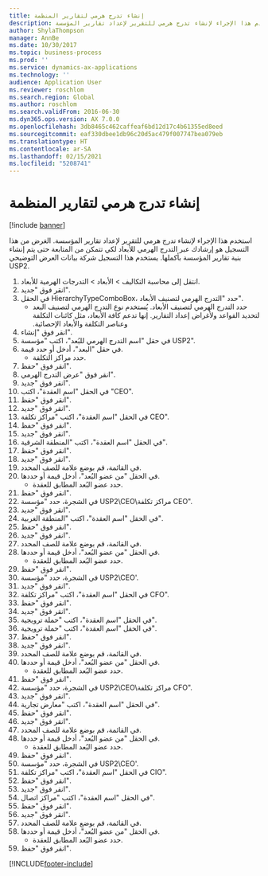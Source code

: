 ```yaml
---
title: إنشاء تدرج هرمي لتقارير المنظمة
description: استخدم هذا الإجراء لإنشاء تدرج هرمي للتقرير لإعداد تقارير المؤسسة.
author: ShylaThompson
manager: AnnBe
ms.date: 10/30/2017
ms.topic: business-process
ms.prod: ''
ms.service: dynamics-ax-applications
ms.technology: ''
audience: Application User
ms.reviewer: roschlom
ms.search.region: Global
ms.author: roschlom
ms.search.validFrom: 2016-06-30
ms.dyn365.ops.version: AX 7.0.0
ms.openlocfilehash: 3db8465c462caffeaf6bd12d17c4b61355ed8eed
ms.sourcegitcommit: eaf330dbee1db96c20d5ac479f007747bea079eb
ms.translationtype: HT
ms.contentlocale: ar-SA
ms.lasthandoff: 02/15/2021
ms.locfileid: "5208741"
---
```

# <a name="create-an-organization-report-hierarchy"></a>إنشاء تدرج هرمي لتقارير المنظمة

[!include [banner](../../includes/banner.md)]

استخدم هذا الإجراء لإنشاء تدرج هرمي للتقرير لإعداد تقارير المؤسسة. الغرض من هذا التسجيل هو إرشادك عبر التدرج الهرمي للأبعاد لكي تتمكن من المتابعة حتى يتم إنشاء بنية تقارير المؤسسة بأكملها. يستخدم هذا التسجيل شركة بيانات العرض التوضيحي USP2.

1. انتقل إلى محاسبة التكاليف > الأبعاد > التدرجات الهرمية للأبعاد‬.
2. انقر فوق "جديد".
3. في الحقل HierarchyTypeComboBox، حدد "التدرج الهرمي لتصنيف الأبعاد‬".
    * حدد التدرج الهرمي لتصنيف الأبعاد‬. يُستخدم نوع ‏‫التدرج الهرمي لتصنيف البعد لتحديد القواعد ولأغراض إعداد التقارير. إنها تدعم كافة الأبعاد، مثل كائنات التكلفة وعناصر التكلفة والأبعاد الإحصائية.  
4. انقر فوق "إنشاء".
5. في حقل "‏‫اسم التدرج الهرمي للبُعد‬‬"، اكتب "مؤسسة USP2".
6. في حقل "البعد"، أدخل أو حدد قيمة.
    * حدد مراكز التكلفة.  
7. انقر فوق "حفظ".
8. انقر فوق "عرض التدرج الهرمي".
9. انقر فوق "جديد".
10. في الحقل "اسم العقدة"، اكتب "CEO".
11. انقر فوق "حفظ".
12. انقر فوق "جديد".
13. في الحقل "اسم العقدة"، اكتب "مراكز تكلفة CEO".
14. انقر فوق "حفظ".
15. انقر فوق "جديد".
16. في الحقل "اسم العقدة"، اكتب "المنطقة الشرقية".
17. انقر فوق "حفظ".
18. انقر فوق "جديد".
19. في القائمة، قم بوضع علامة للصف المحدد.
20. في الحقل "من عضو البُعد‬"، أدخل قيمة أو حددها.
    * حدد عضو البُعد المطابق للعقدة.  
21. انقر فوق "حفظ".
22. في الشجرة، حدد "مؤسسة USP2\CEO\مراكز تكلفة CEO".
23. انقر فوق "جديد".
24. في الحقل "اسم العقدة"، اكتب "المنطقة الغربية".
25. انقر فوق "حفظ".
26. انقر فوق "جديد".
27. في القائمة، قم بوضع علامة للصف المحدد.
28. في الحقل "من عضو البُعد‬"، أدخل قيمة أو حددها.
    * حدد عضو البُعد المطابق للعقدة.  
29. انقر فوق "حفظ".
30. في الشجرة، حدد "مؤسسة USP2\CEO'.
31. انقر فوق "جديد".
32. في الحقل "اسم العقدة"، اكتب "مراكز تكلفة CFO".
33. انقر فوق "حفظ".
34. انقر فوق "جديد".
35. في الحقل "اسم العقدة"، اكتب "حملة ترويجية".
36. في الحقل "اسم العقدة"، اكتب "حملة ترويجية".
37. انقر فوق "حفظ".
38. انقر فوق "جديد".
39. في القائمة، قم بوضع علامة للصف المحدد.
40. في الحقل "من عضو البُعد‬"، أدخل قيمة أو حددها.
    * حدد عضو البُعد المطابق للعقدة.  
41. انقر فوق "حفظ".
42. في الشجرة، حدد "مؤسسة USP2‏\CEO\مراكز تكلفة CFO".
43. انقر فوق "جديد".
44. في الحقل "اسم العقدة"، اكتب "معارض تجارية".
45. انقر فوق "حفظ".
46. انقر فوق "جديد".
47. في القائمة، قم بوضع علامة للصف المحدد.
48. في الحقل "من عضو البُعد‬"، أدخل قيمة أو حددها.
    * حدد عضو البُعد المطابق للعقدة.  
49. انقر فوق "حفظ".
50. في الشجرة، حدد "مؤسسة USP2\CEO'.
51. في الحقل "اسم العقدة"، اكتب "مراكز تكلفة CIO".
52. انقر فوق "حفظ".
53. انقر فوق "جديد".
54. في الحقل "اسم العقدة"، اكتب "مراكز اتصال".
55. انقر فوق "حفظ".
56. انقر فوق "جديد".
57. في القائمة، قم بوضع علامة للصف المحدد.
58. في الحقل "من عضو البُعد‬"، أدخل قيمة أو حددها.
    * حدد عضو البُعد المطابق للعقدة.  
59. انقر فوق "حفظ".



[!INCLUDE[footer-include](../../../includes/footer-banner.md)]